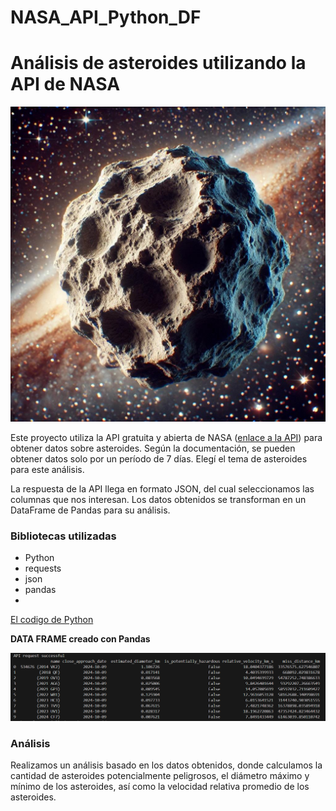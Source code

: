 # NASA_API_Python_DF
# Análisis de asteroides utilizando la API de NASA

![](https://github.com/elena210910/NASA_API_Python_DF/blob/main/asteroid_image.jpg)

Este proyecto utiliza la API gratuita y abierta de NASA ([enlace a la API](https://api.nasa.gov/)) para obtener datos sobre asteroides.
Según la documentación, se pueden obtener datos solo por un período de 7 días. Elegí el tema de asteroides para este análisis.

La respuesta de la API llega en formato JSON, del cual seleccionamos las columnas que nos interesan. 
Los datos obtenidos se transforman en un DataFrame de Pandas para su  análisis.

### Bibliotecas utilizadas

- Python
- requests
- json
- pandas
- 
[El codigo de Python](https://github.com/elena210910/NASA_API_Python_DF/blob/main/Python_code)


**DATA FRAME creado con Pandas**

![](https://github.com/elena210910/NASA_API_Python_DF/blob/main/df_asteroids.PNG)


### Análisis

Realizamos un análisis basado en los datos obtenidos, donde calculamos la cantidad de asteroides potencialmente peligrosos, 
el diámetro máximo y mínimo de los asteroides, así como la velocidad relativa promedio de los asteroides.
